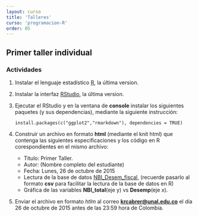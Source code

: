 ```yaml
---
layout: curso
title: 'Talleres'
curso: 'programacion-R'
order: 05
---
```



## Primer taller individual

### Actividades

1. Instalar el lenguaje estadístico [R](https://cran.r-project.org/bin/windows/base/), la última version.
2. Instalar la interfaz [RStudio](https://www.rstudio.com/products/rstudio/download/), la última version.
3. Ejecutar el RStudio y en la ventana de **console** instalar los siguientes paquetes (y sus dependencias),
   mediante la siguiente instrucción:
   
   ```
   install.packages(c("ggplot2","rmarkdown"), dependencies = TRUE)
   ```
4. Construir un archivo en formato **html** (mediante el knit html) que contenga las siguientes
   especificaciones y los código en R corespondientes en el mismo archivo:
   
   * Titulo: Primer Taller.
   * Autor: (Nombre completo del estudiante)
   * Fecha: Lunes, 26 de octubre de 2015
   * Lectura de la base de datos [NBI_Desem_fiscal](./dbs/NBI_Desem_fiscal.xlsx),
     (recuerde pasarlo al formato **csv** para facilitar la lectura de la base 
     de datos en R)
   * Gráfica de las variables **NBI_total**(eje y) vs **Desemp**(eje x).
   
5. Enviar el archivo en formato *htlm*  al correo **krcabrer@unal.edu.co** el día 26 de
   octubre de 2015 antes de las 23:59 hora de Colombia.
   
   
